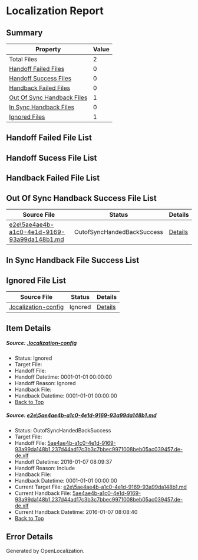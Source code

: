 # <a name='report-top'></a> Localization Report

## Summary
 Property | Value 
 -------- | ----- 
 Total Files | 2
[ Handoff Failed Files ](#handoff-failed-list)| 0
[ Handoff Success Files ](#handoff-success-list)| 0
[ Handback Failed Files ](#handback-failed-list)| 0
[ Out Of Sync Handback Files ](#outofsync-handback-success-list)| 1
[ In Sync Handback Files ](#insync-handback-success-list)| 0
[ Ignored Files ](#ignored-list)| 1

## <a name='handoff-failed-list'></a> Handoff Failed File List

## <a name='handoff-success-list'></a> Handoff Sucess File List

## <a name='handback-failed-list'></a> Handback Failed File List

## <a name='outofsync-handback-success-list'></a> Out Of Sync Handback Success File List
 Source File | Status | Details 
 ----------- | ------ | ------- 
 [e2e\5ae4ae4b-a1c0-4e1d-9169-93a99da148b1.md](https://github.com/OpenLocalizationTest/oltest/blob/087d14f3fad5dd48276675995158b792f05b75e9/e2e/5ae4ae4b-a1c0-4e1d-9169-93a99da148b1.md) | OutofSyncHandedBackSuccess | [Details](#bd5b7801b5c09c4eee5acc3ccdd6a5066f8f57a41)

## <a name='insync-handback-success-list'></a> In Sync Handback File Success List

## <a name='ignored-list'></a> Ignored File List
 Source File | Status | Details 
 ----------- | ------ | ------- 
 [.localization-config](https://github.com/OpenLocalizationTest/oltest/blob/087d14f3fad5dd48276675995158b792f05b75e9/.localization-config) | Ignored | [Details](#e4725be8631cbe979bbe0fa8b97cd75f1fd41d4d0)

## Item Details
##### <a name='e4725be8631cbe979bbe0fa8b97cd75f1fd41d4d0'></a> Source: [.localization-config](https://github.com/OpenLocalizationTest/oltest/blob/087d14f3fad5dd48276675995158b792f05b75e9/.localization-config)
* Status: Ignored
* Target File: 
* Handoff File: 
* Handoff Datetime: 0001-01-01 00:00:00
* Handoff Reason: Ignored
* Handback File: 
* Handback Datetime: 0001-01-01 00:00:00
* [Back to Top](#report-top)

##### <a name='bd5b7801b5c09c4eee5acc3ccdd6a5066f8f57a41'></a> Source: [e2e\5ae4ae4b-a1c0-4e1d-9169-93a99da148b1.md](https://github.com/OpenLocalizationTest/oltest/blob/087d14f3fad5dd48276675995158b792f05b75e9/e2e/5ae4ae4b-a1c0-4e1d-9169-93a99da148b1.md)
* Status: OutofSyncHandedBackSuccess
* Target File: 
* Handoff File: [5ae4ae4b-a1c0-4e1d-9169-93a99da148b1.237d44ad17c3b3c7bbec9971008beb05ac039457.de-de.xlf](https://github.com/OpenLocalizationTestOrg/olhandoff/blob/86320bd072142428b1e4b08af0e214990e825756/ol-handoff/OpenLocalizationTestOrg/oltest.de-de/yufeih/5ae4ae4b-a1c0-4e1d-9169-93a99da148b1.237d44ad17c3b3c7bbec9971008beb05ac039457.de-de.xlf)
* Handoff Datetime: 2016-01-07 08:09:37
* Handoff Reason: Include
* Handback File: 
* Handback Datetime: 0001-01-01 00:00:00
* Current Target File: [e2e\5ae4ae4b-a1c0-4e1d-9169-93a99da148b1.md](https://github.com/OpenLocalizationTestOrg/oltest.de-de/blob/a77513eeb9b114bb4d4773b8255f433bd2040a76/e2e/5ae4ae4b-a1c0-4e1d-9169-93a99da148b1.md)
* Current Handback File: [5ae4ae4b-a1c0-4e1d-9169-93a99da148b1.237d44ad17c3b3c7bbec9971008beb05ac039457.de-de.xlf](https://github.com/OpenLocalizationTestOrg/olhandback/blob/d63dd000089225efe08ae711402868cc92647000/ol-handback/OpenLocalizationTestOrg/oltest.de-de/yufeih/5ae4ae4b-a1c0-4e1d-9169-93a99da148b1.237d44ad17c3b3c7bbec9971008beb05ac039457.de-de.xlf)
* Current Handback Datetime: 2016-01-07 08:08:40
* [Back to Top](#report-top)


## Error Details

Generated by OpenLocalization.
